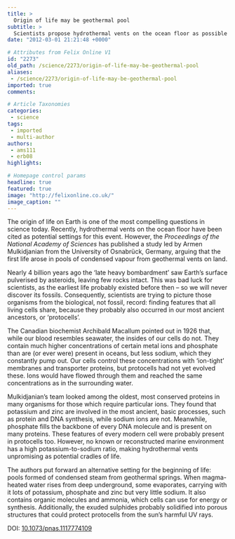 ```yaml
---
title: >
  Origin of life may be geothermal pool
subtitle: >
  Scientists propose hydrothermal vents on the ocean floor as possible locations for the beginning of life itself
date: "2012-03-01 21:21:48 +0000"

# Attributes from Felix Online V1
id: "2273"
old_path: /science/2273/origin-of-life-may-be-geothermal-pool
aliases:
 - /science/2273/origin-of-life-may-be-geothermal-pool
imported: true
comments:

# Article Taxonomies
categories:
 - science
tags:
 - imported
 - multi-author
authors:
 - ams111
 - erb08
highlights:

# Homepage control params
headline: true
featured: true
image: "http://felixonline.co.uk/"
image_caption: ""
---
```


The origin of life on Earth is one of the most compelling questions in science today. Recently, hydrothermal vents on the ocean floor have been cited as potential settings for this event. However, the _Proceedings of the National Academy of Sciences_ has published a study led by Armen Mulkidjanian from the University of Osnabrück, Germany, arguing that the first life arose in pools of condensed vapour from geothermal vents on land.

Nearly 4 billion years ago the ‘late heavy bombardment’ saw Earth’s surface pulverised by asteroids, leaving few rocks intact. This was bad luck for scientists, as the earliest life probably existed before then – so we will never discover its fossils. Consequently, scientists are trying to picture those organisms from the biological, not fossil, record: finding features that all living cells share, because they probably also occurred in our most ancient ancestors, or ‘protocells’.

The Canadian biochemist Archibald Macallum pointed out in 1926 that, while our blood resembles seawater, the insides of our cells do not. They contain much higher concentrations of certain metal ions and phosphate than are (or ever were) present in oceans, but less sodium, which they constantly pump out. Our cells control these concentrations with ‘ion-tight’ membranes and transporter proteins, but protocells had not yet evolved these. Ions would have flowed through them and reached the same concentrations as in the surrounding water.

Mulkidjanian’s team looked among the oldest, most conserved proteins in many organisms for those which require particular ions. They found that potassium and zinc are involved in the most ancient, basic processes, such as protein and DNA synthesis, while sodium ions are not. Meanwhile, phosphate fills the backbone of every DNA molecule and is present on many proteins. These features of every modern cell were probably present in protocells too. However, no known or reconstructed marine environment has a high potassium-to-sodium ratio, making hydrothermal vents unpromising as potential cradles of life.

The authors put forward an alternative setting for the beginning of life: pools formed of condensed steam from geothermal springs. When magma-heated water rises from deep underground, some evaporates, carrying with it lots of potassium, phosphate and zinc but very little sodium. It also contains organic molecules and ammonia, which cells can use for energy or synthesis. Additionally, the exuded sulphides probably solidified into porous structures that could protect protocells from the sun’s harmful UV rays.

DOI: [10.1073/pnas.1117774109](http://www.pnas.org/content/early/2012/02/08/1117774109.abstract)
